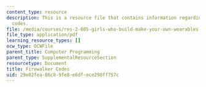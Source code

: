 ```yaml
---
content_type: resource
description: This is a resource file that contains information regarding firewalker
  codes.
file: /media/courses/res-2-005-girls-who-build-make-your-own-wearables-workshop-spring-2015/29e02fea86c89fe8e6dfece298ff757c_MITRES_2_005S15_Fire.pdf
file_type: application/pdf
learning_resource_types: []
ocw_type: OCWFile
parent_title: Computer Programming
parent_type: SupplementalResourceSection
resourcetype: Document
title: Firewalker Codes
uid: 29e02fea-86c8-9fe8-e6df-ece298ff757c
---
```

